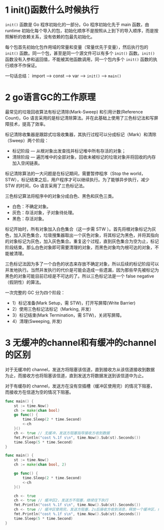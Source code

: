 # 1 init()函数什么时候执行

`init()` 函数是 Go 程序初始化的一部分。Go 程序初始化先于 main 函数，由 runtime 初始化每个导入的包，初始化顺序不是按照从上到下的导入顺序，而是按照解析的依赖关系，没有依赖的包最先初始化。

每个包首先初始化包作用域的常量和变量（常量优先于变量），然后执行包的 `init()` 函数。同一个包，甚至是同一个源文件可以有多个 `init()` 函数。`init()` 函数没有入参和返回值，不能被其他函数调用，同一个包内多个 `init()` 函数的执行顺序不作保证。

一句话总结： import –> const –> var –> `init()` –> `main()`



# 2 go语言GC的工作原理

最常见的垃圾回收算法有标记清除(Mark-Sweep) 和引用计数(Reference Count)，Go 语言采用的是标记清除算法。并在此基础上使用了三色标记法和写屏障技术，提高了效率。

标记清除收集器是跟踪式垃圾收集器，其执行过程可以分成标记（Mark）和清除（Sweep）两个阶段：

- 标记阶段 — 从根对象出发查找并标记堆中所有存活的对象；
- 清除阶段 — 遍历堆中的全部对象，回收未被标记的垃圾对象并将回收的内存加入空闲链表。

标记清除算法的一大问题是在标记期间，需要暂停程序（Stop the world，STW），标记结束之后，用户程序才可以继续执行。为了能够异步执行，减少 STW 的时间，Go 语言采用了三色标记法。

三色标记算法将程序中的对象分成白色、黑色和灰色三类。

- 白色：不确定对象。
- 灰色：存活对象，子对象待处理。
- 黑色：存活对象。

标记开始时，所有对象加入白色集合（这一步需 STW ）。首先将根对象标记为灰色，加入灰色集合，垃圾搜集器取出一个灰色对象，将其标记为黑色，并将其指向的对象标记为灰色，加入灰色集合。重复这个过程，直到灰色集合为空为止，标记阶段结束。那么白色对象即可需要清理的对象，而黑色对象均为根可达的对象，不能被清理。

三色标记法因为多了一个白色的状态来存放不确定对象，所以后续的标记阶段可以并发地执行。当然并发执行的代价是可能会造成一些遗漏，因为那些早先被标记为黑色的对象可能目前已经是不可达的了。所以三色标记法是一个 false negative（假阴性）的算法。

一次完整的 GC 分为四个阶段：

- 1）标记准备(Mark Setup，需 STW)，打开写屏障(Write Barrier)
- 2）使用三色标记法标记（Marking, 并发）
- 3）标记结束(Mark Termination，需 STW)，关闭写屏障。
- 4）清理(Sweeping, 并发)



# 3 无缓冲的channel和有缓冲的channel的区别

对于无缓冲的 channel，发送方将阻塞该信道，直到接收方从该信道接收到数据为止，而接收方也将阻塞该信道，直到发送方将数据发送到该信道中为止。

对于有缓存的 channel，发送方在没有空插槽（缓冲区使用完）的情况下阻塞，而接收方在信道为空的情况下阻塞。

```go
func main() {
	st := time.Now()
	ch := make(chan bool)
	go func() {
		time.Sleep(2 * time.Second)
		<-ch
	}()
	ch <- true // 无缓冲，发送方阻塞指导接收方收到数据
	fmt.Println("cost %.1f s\n", time.Now().Sub(st).Seconds())
	time.Sleep(5 * time.Second)
}
```

```go
func main() {
	st := time.Now()
	ch := make(chan bool, 2)

	go func() {
		time.Sleep(2 * time.Second)
		<-ch
	}()

	ch <- true
	ch <- true // 缓冲区2，发送方不阻塞，继续往下执行
	fmt.Println("cost %.1f s\n", time.Now().Sub(st).Seconds())
	ch <- true // 缓冲区使用完，发送方阻塞，2s后接收方收到消息，释放一个缓冲区，继续往下执行
	fmt.Println("cost %.1f s\n", time.Now().Sub(st).Seconds())
	time.Sleep(5 * time.Second)
}
```
















